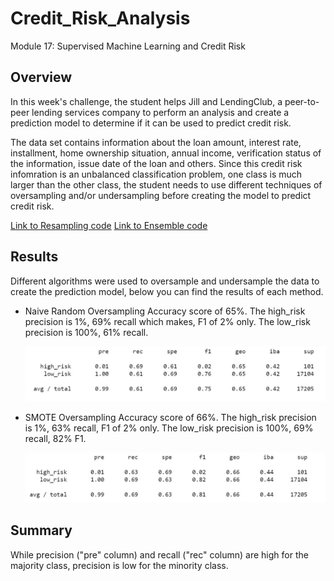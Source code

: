 # Credit_Risk_Analysis
 Module 17: Supervised Machine Learning and Credit Risk

 ## Overview
 In this week's challenge, the student helps Jill and LendingClub, a peer-to-peer lending services company to perform an analysis and create a prediction model to determine if it can be used to predict credit risk.

 The data set contains information about the loan amount, interest rate, installment, home ownership situation, annual income, verification status of the information, issue date of the loan and others. Since this credit risk infomration is an unbalanced classification problem, one class is much larger than the other class, the student needs to use different techniques of oversampling and/or undersampling before creating the model to predict credit risk. 

 [Link to Resampling code](https://github.com/liviamiyabara/Credit_Risk_Analysis/blob/main/credit_risk_resampling.ipynb)
 [Link to Ensemble code](https://github.com/liviamiyabara/Credit_Risk_Analysis/blob/main/credit_risk_ensemble.ipynb)


 ## Results
Different algorithms were used to oversample and undersample the data to create the prediction model, below you can find the results of each method.

* Naive Random Oversampling
    Accuracy score of 65%. 
    The high_risk precision is 1%, 69% recall which makes, F1 of 2% only.
    The low_risk precision is 100%, 61% recall.

    ![ScreenShot](https://github.com/liviamiyabara/Credit_Risk_Analysis/blob/main/Resources/Naive_Random_Oversampling.JPG)

* SMOTE Oversampling
    Accuracy score of 66%. 
    The high_risk precision is 1%, 63% recall, F1 of 2% only.
    The low_risk precision is 100%, 69% recall, 82% F1.

    ![ScreenShot](https://github.com/liviamiyabara/Credit_Risk_Analysis/blob/main/Resources/SMOTE_Oversampling.JPG)


 ## Summary

While precision ("pre" column) and recall ("rec" column) are high for the majority class, precision is low for the minority class.
